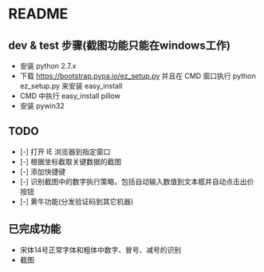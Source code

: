 README
======

## dev & test 步骤(截图功能只能在windows工作)

* 安装 python 2.7.x
* 下载 https://bootstrap.pypa.io/ez_setup.py 并且在 CMD 窗口执行 python ez_setup.py 来安装 easy_install 
* CMD 中执行 easy_install pillow
* 安装 pywin32

## TODO

* [-] 打开 IE 浏览器到指定窗口
* [-] 根据坐标截取关键数据的截图
* [-] 添加快捷键
* [-] 识别截图中的数字执行策略，包括自动输入数值到文本框并自动点击出价按钮
* [-] 黄牛功能(分发验证码到其它机器)

## 已完成功能

* 宋体14号正常字体和粗体中数字、冒号、减号的识别
* 截图

